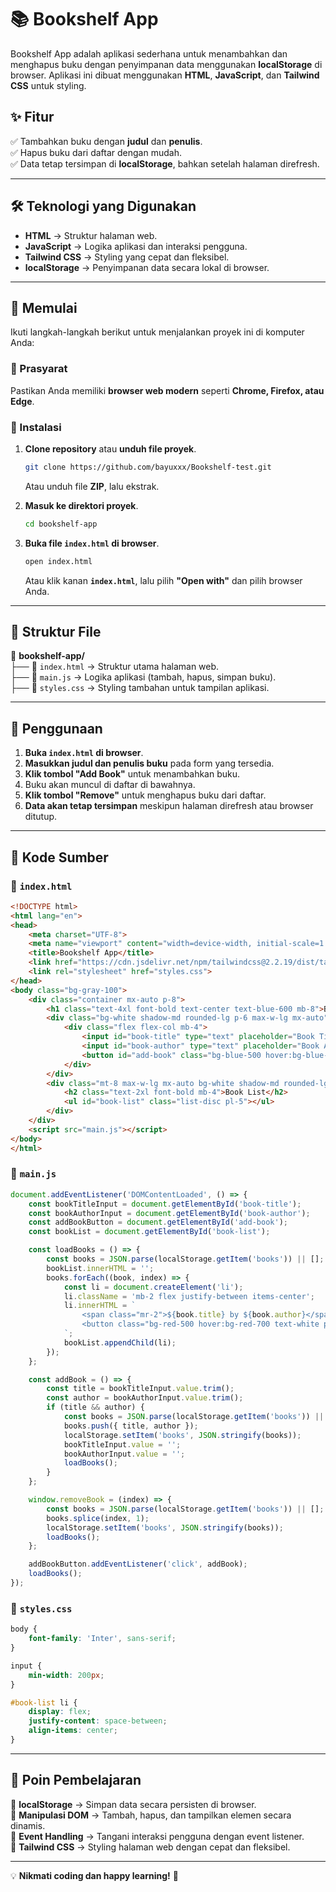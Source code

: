# 📚 Bookshelf App

Bookshelf App adalah aplikasi sederhana untuk menambahkan dan menghapus buku dengan penyimpanan data menggunakan **localStorage** di browser. Aplikasi ini dibuat menggunakan **HTML**, **JavaScript**, dan **Tailwind CSS** untuk styling.

## ✨ Fitur

✅ Tambahkan buku dengan **judul** dan **penulis**.  
✅ Hapus buku dari daftar dengan mudah.  
✅ Data tetap tersimpan di **localStorage**, bahkan setelah halaman direfresh.  

---

## 🛠 Teknologi yang Digunakan

- **HTML** → Struktur halaman web.
- **JavaScript** → Logika aplikasi dan interaksi pengguna.
- **Tailwind CSS** → Styling yang cepat dan fleksibel.
- **localStorage** → Penyimpanan data secara lokal di browser.

---

## 🚀 Memulai

Ikuti langkah-langkah berikut untuk menjalankan proyek ini di komputer Anda:

### 📌 Prasyarat

Pastikan Anda memiliki **browser web modern** seperti **Chrome, Firefox, atau Edge**.

### 🔧 Instalasi

1. **Clone repository** atau **unduh file proyek**.

    ```sh
    git clone https://github.com/bayuxxx/Bookshelf-test.git
    ```

    Atau unduh file **ZIP**, lalu ekstrak.

2. **Masuk ke direktori proyek**.

    ```sh
    cd bookshelf-app
    ```

3. **Buka file `index.html` di browser**.

    ```sh
    open index.html
    ```
    
    Atau klik kanan **`index.html`**, lalu pilih **"Open with"** dan pilih browser Anda.

---

## 📂 Struktur File

📁 **bookshelf-app/**  
 ├── 📄 `index.html` → Struktur utama halaman web.  
 ├── 📄 `main.js` → Logika aplikasi (tambah, hapus, simpan buku).  
 ├── 📄 `styles.css` → Styling tambahan untuk tampilan aplikasi.  

---

## 📝 Penggunaan

1. **Buka `index.html` di browser**.
2. **Masukkan judul dan penulis buku** pada form yang tersedia.
3. **Klik tombol "Add Book"** untuk menambahkan buku.
4. Buku akan muncul di daftar di bawahnya.
5. **Klik tombol "Remove"** untuk menghapus buku dari daftar.
6. **Data akan tetap tersimpan** meskipun halaman direfresh atau browser ditutup.

---

## 📜 Kode Sumber

### 🔹 `index.html`
```html
<!DOCTYPE html>
<html lang="en">
<head>
    <meta charset="UTF-8">
    <meta name="viewport" content="width=device-width, initial-scale=1.0">
    <title>Bookshelf App</title>
    <link href="https://cdn.jsdelivr.net/npm/tailwindcss@2.2.19/dist/tailwind.min.css" rel="stylesheet">
    <link rel="stylesheet" href="styles.css">
</head>
<body class="bg-gray-100">
    <div class="container mx-auto p-8">
        <h1 class="text-4xl font-bold text-center text-blue-600 mb-8">Bookshelf App</h1>
        <div class="bg-white shadow-md rounded-lg p-6 max-w-lg mx-auto">
            <div class="flex flex-col mb-4">
                <input id="book-title" type="text" placeholder="Book Title" class="border p-3 rounded mb-4">
                <input id="book-author" type="text" placeholder="Book Author" class="border p-3 rounded mb-4">
                <button id="add-book" class="bg-blue-500 hover:bg-blue-700 text-white p-3 rounded">Add Book</button>
            </div>
        </div>
        <div class="mt-8 max-w-lg mx-auto bg-white shadow-md rounded-lg p-6">
            <h2 class="text-2xl font-bold mb-4">Book List</h2>
            <ul id="book-list" class="list-disc pl-5"></ul>
        </div>
    </div>
    <script src="main.js"></script>
</body>
</html>
```

### 🔹 `main.js`
```javascript
document.addEventListener('DOMContentLoaded', () => {
    const bookTitleInput = document.getElementById('book-title');
    const bookAuthorInput = document.getElementById('book-author');
    const addBookButton = document.getElementById('add-book');
    const bookList = document.getElementById('book-list');

    const loadBooks = () => {
        const books = JSON.parse(localStorage.getItem('books')) || [];
        bookList.innerHTML = '';
        books.forEach((book, index) => {
            const li = document.createElement('li');
            li.className = 'mb-2 flex justify-between items-center';
            li.innerHTML = `
                <span class="mr-2">${book.title} by ${book.author}</span>
                <button class="bg-red-500 hover:bg-red-700 text-white p-1 rounded" onclick="removeBook(${index})">Remove</button>
            `;
            bookList.appendChild(li);
        });
    };

    const addBook = () => {
        const title = bookTitleInput.value.trim();
        const author = bookAuthorInput.value.trim();
        if (title && author) {
            const books = JSON.parse(localStorage.getItem('books')) || [];
            books.push({ title, author });
            localStorage.setItem('books', JSON.stringify(books));
            bookTitleInput.value = '';
            bookAuthorInput.value = '';
            loadBooks();
        }
    };

    window.removeBook = (index) => {
        const books = JSON.parse(localStorage.getItem('books')) || [];
        books.splice(index, 1);
        localStorage.setItem('books', JSON.stringify(books));
        loadBooks();
    };

    addBookButton.addEventListener('click', addBook);
    loadBooks();
});
```

### 🔹 `styles.css`
```css
body {
    font-family: 'Inter', sans-serif;
}

input {
    min-width: 200px;
}

#book-list li {
    display: flex;
    justify-content: space-between;
    align-items: center;
}
```

---

## 🎯 Poin Pembelajaran

📌 **localStorage** → Simpan data secara persisten di browser.  
📌 **Manipulasi DOM** → Tambah, hapus, dan tampilkan elemen secara dinamis.  
📌 **Event Handling** → Tangani interaksi pengguna dengan event listener.  
📌 **Tailwind CSS** → Styling halaman web dengan cepat dan fleksibel.  

---

💡 **Nikmati coding dan happy learning!** 🚀

